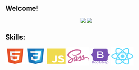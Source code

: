 ## Welcome!
<div align="center">
<img height="180em" src="https://github-readme-stats.vercel.app/api?username=wessouzza&show_icons=true&theme=prussian&include_all_commits=true&count_private=true"/>
<img height="180em" src="https://github-readme-stats.vercel.app/api/top-langs/?username=wessouzza&layout=compact&langs_count=7&theme=prussian"/>
</div>

## Skills:
<div style='display: inline-block;'>
  <img align="center" alt="HTML" height="50" width="60" src="https://raw.githubusercontent.com/devicons/devicon/master/icons/html5/html5-original.svg">

 <img  align="center" alt="CSS" height="50" width="60" src="https://raw.githubusercontent.com/devicons/devicon/master/icons/css3/css3-original.svg">  

 <img align="center" alt="Js" height="50" width="60" src="https://raw.githubusercontent.com/devicons/devicon/master/icons/javascript/javascript-plain.svg">  

 <img align="center" alt="sass" height="60" width="70" src="https://raw.githubusercontent.com/devicons/devicon/9f4f5cdb393299a81125eb5127929ea7bfe42889/icons/sass/sass-original.svg">
 
 <img align="center" alt="bootstrp" height="50" width="60" src="https://raw.githubusercontent.com/devicons/devicon/9f4f5cdb393299a81125eb5127929ea7bfe42889/icons/bootstrap/bootstrap-plain-wordmark.svg">
 
 <img align="center" alt="react" height="60" width="70" src="https://raw.githubusercontent.com/devicons/devicon/master/icons/react/react-original.svg">


 
</div>


